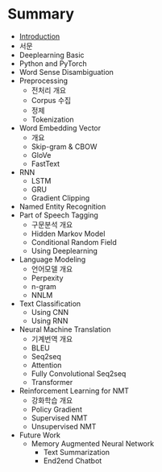 # Summary

* [Introduction](README.md)
* 서문
* Deeplearning Basic
* Python and PyTorch
* Word Sense Disambiguation
* Preprocessing
  * 전처리 개요
  * Corpus 수집
  * 정제
  * Tokenization
* Word Embedding Vector
  * 개요
  * Skip-gram & CBOW
  * GloVe
  * FastText
* RNN
  * LSTM
  * GRU
  * Gradient Clipping
* Named Entity Recognition
* Part of Speech Tagging
  * 구문분석 개요
  * Hidden Markov Model
  * Conditional Random Field
  * Using Deeplearning
* Language Modeling
  * 언어모델 개요
  * Perpexity
  * n-gram
  * NNLM
* Text Classification
  * Using CNN
  * Using RNN
* Neural Machine Translation
  * 기계번역 개요
  * BLEU
  * Seq2seq
  * Attention
  * Fully Convolutional Seq2seq
  * Transformer
* Reinforcement Learning for NMT
  * 강화학습 개요
  * Policy Gradient
  * Supervised NMT
  * Unsupervised NMT
* Future Work
  * Memory Augmented Neural Network
    * Text Summarization
    * End2end Chatbot